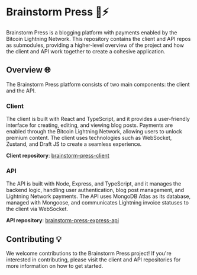 # Brainstorm Press 🧠⚡

Brainstorm Press is a blogging platform with payments enabled by the Bitcoin Lightning Network. This repository contains the client and API repos as submodules, providing a higher-level overview of the project and how the client and API work together to create a cohesive application.

## Overview 🌐

The Brainstorm Press platform consists of two main components: the client and the API.

### Client

The client is built with React and TypeScript, and it provides a user-friendly interface for creating, editing, and viewing blog posts. Payments are enabled through the Bitcoin Lightning Network, allowing users to unlock premium content. The client uses technologies such as WebSocket, Zustand, and Draft JS to create a seamless experience.

**Client repository**: [brainstorm-press-client](https://github.com/phrazzld/brainstorm-press-client)

### API

The API is built with Node, Express, and TypeScript, and it manages the backend logic, handling user authentication, blog post management, and Lightning Network payments. The API uses MongoDB Atlas as its database, managed with Mongoose, and communicates Lightning invoice statuses to the client via WebSocket.

**API repository**: [brainstorm-press-express-api](https://github.com/phrazzld/brainstorm-press-express-api)

## Contributing 💡

We welcome contributions to the Brainstorm Press project! If you're interested in contributing, please visit the client and API repositories for more information on how to get started.
